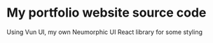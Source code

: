 # My portfolio website source code

Using Vun UI, my own Neumorphic UI React library for some styling
